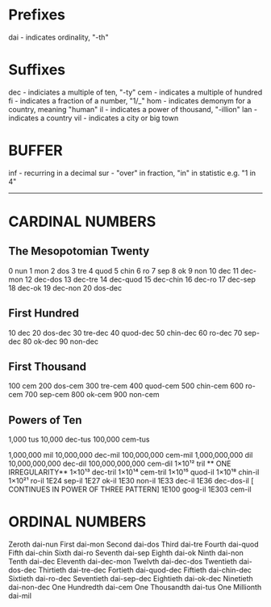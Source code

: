 # Prefixes
dai     - indicates ordinality, "-th"

# Suffixes
dec     - indiciates a multiple of ten, "-ty"
cem     - indicates a multiple of hundred
fi      - indicates a fraction of a number, "1/_"
hom     - indicates demonym for a country, meaning "human"
il      - indicates a power of thousand, "-illion"
lan     - indicates a country
vil     - indicates a city or big town

# BUFFER
inf     - recurring in a decimal
sur     - "over" in fraction, "in" in statistic e.g. "1 in 4"

_______________________________________________
# CARDINAL NUMBERS
## The Mesopotomian Twenty
0   nun
1   mon
2   dos
3   tre
4   quod
5   chin
6   ro
7   sep
8   ok
9   non
10  dec
11  dec-mon
12  dec-dos
13  dec-tre
14  dec-quod
15  dec-chin
16  dec-ro
17  dec-sep
18  dec-ok
19  dec-non
20  dos-dec

## First Hundred
10  dec
20  dos-dec
30  tre-dec
40  quod-dec
50  chin-dec
60  ro-dec
70  sep-dec
80  ok-dec
90  non-dec

## First Thousand
100 cem
200 dos-cem
300 tre-cem
400 quod-cem
500 chin-cem
600 ro-cem
700 sep-cem
800 ok-cem
900 non-cem

## Powers of Ten
1,000        tus
10,000       dec-tus
100,000      cem-tus

1,000,000       mil
10,000,000      dec-mil
100,000,000     cem-mil
1,000,000,000   dil
10,000,000,000  dec-dil
100,000,000,000 cem-dil
1×10¹²           tril        ** ONE IRREGULARITY**
1×10¹³           dec-tril
1×10¹⁴           cem-tril
1×10¹⁵           quod-il
1×10¹⁸           chin-il
1×10²¹           ro-il
1E24            sep-il
1E27            ok-il
1E30            non-il
1E33            dec-il
1E36            dec-dos-il
[ CONTINUES IN POWER OF THREE PATTERN]
1E100           goog-il
1E303           cem-il

# ORDINAL NUMBERS
Zeroth          dai-nun
First           dai-mon
Second          dai-dos
Third           dai-tre
Fourth          dai-quod
Fifth           dai-chin
Sixth           dai-ro
Seventh         dai-sep
Eighth          dai-ok
Ninth           dai-non
Tenth           dai-dec
Eleventh        dai-dec-mon
Twelvth         dai-dec-dos
Twentieth       dai-dos-dec
Thirtieth       dai-tre-dec
Fortieth        dai-quod-dec
Fiftieth        dai-chin-dec
Sixtieth        dai-ro-dec
Seventieth      dai-sep-dec
Eightieth       dai-ok-dec
Ninetieth       dai-non-dec
One Hundredth   dai-cem
One Thousandth  dai-tus
One Millionth   dai-mil